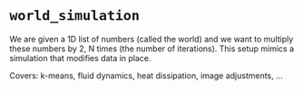 # `world_simulation`

We are given a 1D list of numbers (called the world) and we want to multiply these numbers by 2, N times (the number of iterations). This setup mimics a simulation that modifies data in place.

Covers: k-means, fluid dynamics, heat dissipation, image adjustments, ...
